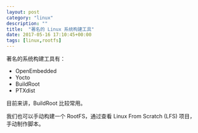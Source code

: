 ```yaml
---
layout: post
category: "linux"
description: ""
title:  "著名的 Linux 系统构建工具"
date: 2017-05-16 17:10:45+00:00
tags: [linux,rootfs]
---
```


著名的系统构建工具有：

* OpenEmbedded
* Yocto
* BuildRoot
* PTXdist

目前来讲，BuildRoot 比较常用。

我们也可以手动构建一个 RootFS，通过查看 Linux From Scratch (LFS) 项目，手动制作脚本。
